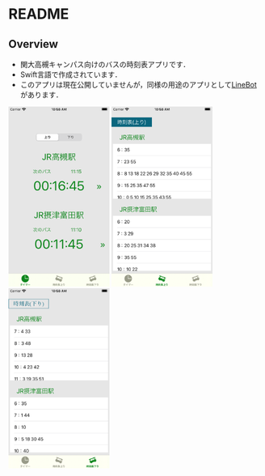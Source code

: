 # README

## Overview
- 関大高槻キャンパス向けのバスの時刻表アプリです．
- Swift言語で作成されています．
- このアプリは現在公開していませんが，同様の用途のアプリとして[LineBot](https://github.com/IidaTakuma/bus_bot)があります．

<img src="media/readme/main.png" width="200"> <img src="media/readme/timeTable_1.png" width="200"> <img src="media/readme/timeTable_2.png" width="200">
